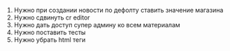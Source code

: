 1. Нужно при создании новости по дефолту ставить значение магазина
2. Нужно сдвинуть cr editor
3. Нужно дать доступ супер админу ко всем материалам 
4. Нужно поставить тесты
5. Нужно убрать html теги 
